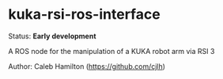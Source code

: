 # kuka-rsi-ros-interface

Status: **Early development**

A ROS node for the manipulation of a KUKA robot arm via RSI 3

Author: Caleb Hamilton (https://github.com/cjlh)
